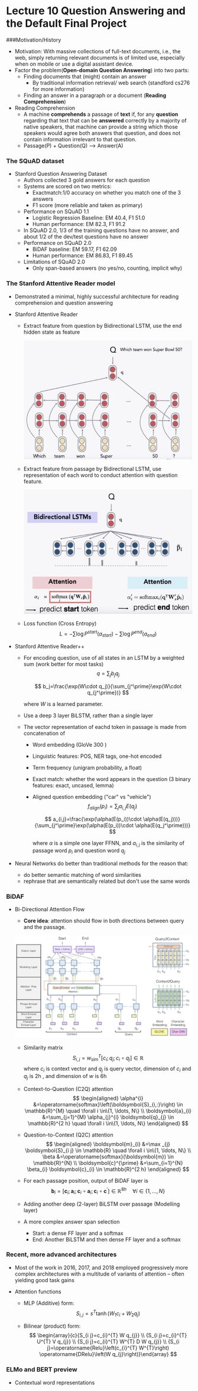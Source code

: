 # Lecture 10 Question Answering and the Default Final Project

###Motivation/History

- Motivation: With massive collections of full-text documents, i.e., the web, simply returning relevant documents is of limited use, especially when on mobile or use a digital assistant device.
- Factor the problem(**Open-domain Question Answering**) into two parts:
  - Finding documents that (might) contain an answer
    - By traditional information retrieval/ web search (standford cs276 for more information)
  - Finding an answer in a paragraph or a document (**Reading Comprehension**)
- Reading Comprehension
  - A machine **comprehends** a passage of **text** if, for any **question** regarding that text that can be **answered** correctly by a majority of native speakers, that machine can provide a string which those speakers would agree both answers that question, and does not contain information irrelevant to that question.
  - Passage(P) + Question(Q) --> Answer(A)

### The SQuAD dataset

- Stanford Question Answering Dataset
  - Authors collected 3 gold answers for each question
  - Systems are scored on two metrics:
    - Exactmatch:1/0 accuracy on whether you match one of the 3 answers
    - F1 score (more reliable and taken as primary)
  - Performance on SQuAD 1.1
    - Logistic Regression Baseline: EM 40.4, F1 51.0
    - Human performance: EM 82.3, F1 91.2
  - In SQuAD 2.0, 1/3 of the training questions have no answer, and about 1/2 of the dev/test questions have no answer
  - Performance on SQuAD 2.0
    - BiDAF baseline: EM 59.17, F1 62.09
    - Human performance: EM 86.83, F1 89.45
  - Limitations of SQuAD 2.0
    - Only span-based answers (no yes/no, counting, implicit why)

### The Stanford Attentive Reader model

- Demonstrated a minimal, highly successful architecture for reading comprehension and question answering

- Stanford Attentive Reader

  - Extract feature from question by Bidirectional LSTM, use the end hidden state as feature

    ![SAR_question](pics/SAR_question.jpg)

  - Extract feature from passage by Bidirectional LSTM, use representation of each word to conduct attention with question feature.

    ![SAR_passage](pics/SAR_passage.jpg)

  - Loss function (Cross Entropy)
    $$
    L =-\sum\log P^{start}(a_{start})-\sum \log P^{end}(a_{end})
    $$

- Stanford Attentive Reader++

  - For encoding question, use of all states in an LSTM by a weighted sum (work better for most tasks)
    $$
    q=\sum_jb_jq_j
    $$

    $$
    b_j=\frac{\exp(W\cdot q_j)}{\sum_{j^\prime}\exp(W\cdot q_{j^\prime})}
    $$

    where $W$ is a learned parameter.

  - Use a deep 3 layer BiLSTM, rather than a single layer

  - The vector representation of eachd token in passage is made from concatenation of 

    - Word embedding (GloVe 300 )

    - Linguistic features: POS, NER tags, one-hot encoded

    - Term frequency (unigram probability, a float)

    - Exact match: whether the word appears in the question (3 binary features: exact, uncased, lemma)

    - Aligned question embedding ("car" vs "vehicle")
      $$
      f_{align}(p_i)=\sum_ja_{i,j}E(q_j)
      $$

      $$
      a_{i,j}=\frac{\exp(\alpha(E(p_i))\cdot \alpha(E(q_j)))}{\sum_{j^\prime}\exp(\alpha(E(p_i))\cdot \alpha(E(q_j^\prime)))}
      $$

      where $\alpha$ is a simple one layer FFNN, and $a_{i,j}$ is the similarity of passage word $p_i$ and question word $q_j$ 

- Neural Networks do better than traditional methods for the reason that:

  - do better semantic matching of word similarities
  - rephrase that are semantically related but don't use the same words

### BiDAF

- Bi-Directional Attention Flow

  - **Core idea**: attention should flow in both directions between query and the passage.

  ![BiDAF](pics/BiDAF.jpg)
  - Similarity matrix
    $$
    S_{i,j}=w_{\text{sim}}^T[c_i;q_j;c_i\circ q_j]\in\mathbb R
    $$
    where $c_i$ is context vector and $q_j$ is query vector, dimension of $c_i$ and $q_j$ is 2h , and dimension of $w$ is 6h

  - Context-to-Question (C2Q) attention
    $$
    \begin{aligned} \alpha^{i} &=\operatorname{softmax}\left(\boldsymbol{S}_{i,:}\right) \in \mathbb{R}^{M} \quad \forall i \in\{1, \ldots, N\} \\ \boldsymbol{a}_{i} &=\sum_{j=1}^{M} \alpha_{j}^{i} \boldsymbol{q}_{j} \in \mathbb{R}^{2 h} \quad \forall i \in\{1, \ldots, N\} \end{aligned}
    $$

  - Question-to-Context (Q2C) attention
    $$
    \begin{aligned} \boldsymbol{m}_{i} &=\max _{j} \boldsymbol{S}_{i j} \in \mathbb{R} \quad \forall i \in\{1, \ldots, N\} \\ \beta &=\operatorname{softmax}(\boldsymbol{m}) \in \mathbb{R}^{N} \\ \boldsymbol{c}^{\prime} &=\sum_{i=1}^{N} \beta_{i} \boldsymbol{c}_{i} \in \mathbb{R}^{2 h} \end{aligned}
    $$

  - For each passage position, output of BiDAF layer is
    $$
    \boldsymbol{b}_{i}=\left[\boldsymbol{c}_{i} ; \boldsymbol{a}_{i} ; \boldsymbol{c}_{i} \circ \boldsymbol{a}_{i} ; \boldsymbol{c}_{i} \circ \boldsymbol{c}^{\prime}\right] \in \mathbb{R}^{8 h} \quad \forall i \in\{1, \ldots, N\}
    $$

  - Adding another deep (2-layer) BiLSTM over passage (Modelling layer)

  - A more complex answer span selection

    - Start: a dense FF layer and a softmax
    - End: Another BiLSTM and then dense FF layer and a softmax  

### Recent, more advanced architectures

- Most of the work in 2016, 2017, and 2018 employed progressively more complex architectures with a multitude of variants of attention – often yielding good task gains

- Attention functions

  - MLP (Additive) form:
    $$
    S_{i,j}=s^T\tanh(W_1c_i+W_2q_j)
    $$

  - Bilinear (product) form:
    $$
    \begin{array}{c}{S_{i j}=c_{i}^{T} W q_{j}} \\ {S_{i j}=c_{i}^{T} U^{T} V q_{j}} \\ {S_{i j}=c_{i}^{T} W^{T} D W q_{j}} \\ {S_{i j}=\operatorname{Relu}\left(c_{i}^{T} W^{T}\right) \operatorname{DRelu}\left(W q_{j}\right)}\end{array}
    $$

### ELMo and BERT preview

- Contextual word representations